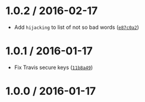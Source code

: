 <!--remark setext-->

<!--lint disable no-multiple-toplevel-headings -->

1.0.2 / 2016-02-17
==================

*   Add `hijacking` to list of not so bad words ([`e87c0a2`](https://github.com/wooorm/profanities/commit/e87c0a2))

1.0.1 / 2016-01-17
==================

*   Fix Travis secure keys ([`11b8a49`](https://github.com/wooorm/profanities/commit/11b8a49))

1.0.0 / 2016-01-17
==================
